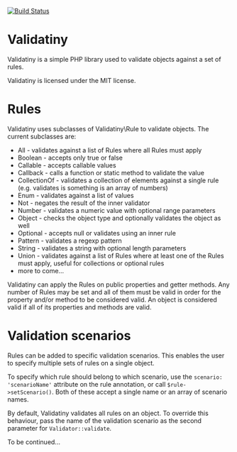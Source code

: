 [![Build Status](https://travis-ci.org/bugadani/Validatiny.svg?branch=master)](https://travis-ci.org/bugadani/Validatiny)

Validatiny
========
Validatiny is a simple PHP library used to validate objects against a set of rules.

Validatiny is licensed under the MIT license.

Rules
========
Validatiny uses subclasses of Validatiny\Rule to validate objects. The current subclasses are:
 * All - validates against a list of Rules where all Rules must apply
 * Boolean - accepts only true or false
 * Callable - accepts callable values
 * Callback - calls a function or static method to validate the value
 * CollectionOf - validates a collection of elements against a single rule (e.g. validates is something is an array of numbers)
 * Enum - validates against a list of values
 * Not - negates the result of the inner validator
 * Number - validates a numeric value with optional range parameters
 * Object - checks the object type and optionally validates the object as well
 * Optional - accepts null or validates using an inner rule
 * Pattern - validates a regexp pattern
 * String - validates a string with optional length parameters
 * Union - validates against a list of Rules where at least one of the Rules must apply, useful for collections or optional rules
 * more to come...

Validatiny can apply the Rules on public properties and getter methods. Any number of Rules may be set and all of them
 must be valid in order for the property and/or method to be considered valid. An object is considered valid if all of
 its properties and methods are valid.

Validation scenarios
========
Rules can be added to specific validation scenarios. This enables the user to specify multiple sets of rules on
a single object.

To specify which rule should belong to which scenario, use the `scenario: 'scenarioName'` attribute on the rule
annotation, or call `$rule->setScenario()`. Both of these accept a single name or an array of scenario names.

By default, Validatiny validates all rules on an object. To override this behaviour, pass the name of the validation
scenario as the second parameter for `Validator::validate`.

To be continued...